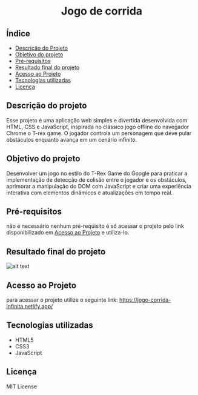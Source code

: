 <h1 align="center">
    Jogo de corrida
</h1>

## Índice
- [Descrição do Projeto](#descrição-do-projeto)
- [Objetivo do projeto](#objetivo-do-projeto)
- [Pré-requisitos](#pré-requisitos)
- [Resultado final do projeto](#resultado-final-do-projeto)
- [Acesso ao Projeto](#acesso-ao-projeto)
- [Tecnologias utilizadas](#tecnologias-utilizadas)
- [Licença](#licença)

## Descrição do projeto
Esse projeto é uma aplicação web simples e divertida desenvolvida com HTML, CSS e JavaScript, inspirada no clássico jogo offline do navegador Chrome o T-rex game. O jogador controla um personagem que deve pular obstáculos enquanto avança em um cenário infinito.

## Objetivo do projeto
Desenvolver um jogo no estilo do T-Rex Game do Google para praticar a implementação de detecção de colisão entre o jogador e os obstáculos, aprimorar a manipulação do DOM com JavaScript e criar uma experiência interativa com elementos dinâmicos e atualizações em tempo real.

## Pré-requisitos
não é necessário nenhum pré-requisito é só acessar o projeto pelo link disponibilizado em [Acesso ao Projeto](#acesso-ao-projeto) e utiliza-lo.

## Resultado final do projeto
![alt text](<demo (1).gif>)






## Acesso ao Projeto
para acessar o projeto utilize o seguinte link: https://jogo-corrida-infinita.netlify.app/


## Tecnologias utilizadas
- HTML5
- CSS3
- JavaScript

## Licença
MIT License
